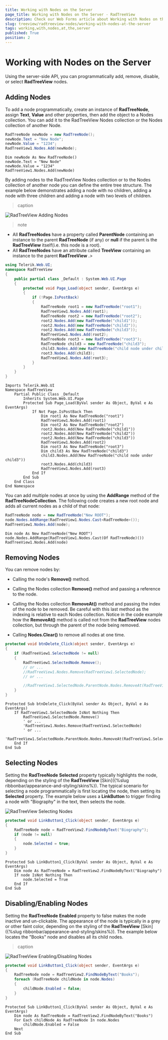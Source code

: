 ```yaml
---
title: Working with Nodes on the Server
page_title: Working with Nodes on the Server - RadTreeView
description: Check our Web Forms article about Working with Nodes on the Server.
slug: treeview/radtreeview-nodes/working-with-nodes-at-the-server
tags: working,with,nodes,at,the,server
published: True
position: 2
---
```


# Working with Nodes on the Server



Using the server-side API, you can programmatically add, remove, disable, or select **RadTreeView** nodes.

## Adding Nodes

To add a node programmatically, create an instance of **RadTreeNode**, assign **Text**, **Value** and other properties, then add the object to a Nodes collection. You can add it to the RadTreeView Nodes collection or the Nodes collection of another Node.



````C#
RadTreeNode newNode = new RadTreeNode();
newNode.Text = "New Node";
newNode.Value = "1234";
RadTreeView1.Nodes.Add(newNode);
````
````VB.NET
Dim newNode As New RadTreeNode()
newNode.Text = "New Node"
newNode.Value = "1234"
RadTreeView1.Nodes.Add(newNode)
````


By adding nodes to the RadTreeView Nodes collection or to the Nodes collection of another node you can define the entire tree structure. The example below demonstrates adding a node with no children, adding a node with three children and adding a node with two levels of children.


>caption 

![RadTreeView Adding Nodes](images/treeview_addingnodes.png)

>note 
* All **RadTreeNodes** have a property called **ParentNode** containing an instance to the parent **RadTreeNode** (if any) or **null** if the parent is the **RadTreeView** itself(i.e. this node is a root).
* All **RadTreeNodes** have an attribute called **TreeView** containing an instance to the parent **RadTreeView** .>




````C#
using Telerik.Web.UI;
namespace RadTreeView
{    
    public partial class _Default : System.Web.UI.Page    
    {        
        protected void Page_Load(object sender, EventArgs e)        
        {            
            if (!Page.IsPostBack)            
            {                
                RadTreeNode root1 = new RadTreeNode("root1");                
                RadTreeView1.Nodes.Add(root1);
                RadTreeNode root2 = new RadTreeNode("root2");
                root2.Nodes.Add(new RadTreeNode("child1"));
                root2.Nodes.Add(new RadTreeNode("child2"));
                root2.Nodes.Add(new RadTreeNode("child3"));
                RadTreeView1.Nodes.Add(root2);
                RadTreeNode root3 = new RadTreeNode("root3");
                RadTreeNode child3 = new RadTreeNode("child3");  
                child3.Nodes.Add(new RadTreeNode("child node under child3"));  
                root3.Nodes.Add(child3);                
                RadTreeView1.Nodes.Add(root3);    
            }     
        } 
    }
}
````
````VB.NET
Imports Telerik.Web.UI
Namespace RadTreeView
    Partial Public Class _Default
        Inherits System.Web.UI.Page
        Protected Sub Page_Load(ByVal sender As Object, ByVal e As EventArgs)
            If Not Page.IsPostBack Then
                Dim root1 As New RadTreeNode("root1")
                RadTreeView1.Nodes.Add(root1)
                Dim root2 As New RadTreeNode("root2")
                root2.Nodes.Add(New RadTreeNode("child1"))
                root2.Nodes.Add(New RadTreeNode("child2"))
                root2.Nodes.Add(New RadTreeNode("child3"))
                RadTreeView1.Nodes.Add(root2)
                Dim root3 As New RadTreeNode("root3")
                Dim child3 As New RadTreeNode("child3")
                child3.Nodes.Add(New RadTreeNode("child node under child3"))
                root3.Nodes.Add(child3)
                RadTreeView1.Nodes.Add(root3)
            End If
        End Sub
    End Class
End Namespace
````




You can add multiple nodes at once by using the **AddRange** method of the **RadTreeNodeCollection**. The following code creates a new root node and adds all current nodes as a child of that node:



````C#
RadTreeNode node = new RadTreeNode("New ROOT");
node.Nodes.AddRange(RadTreeView1.Nodes.Cast<RadTreeNode>());
RadTreeView1.Nodes.Add(node);
````
````VB.NET
Dim node As New RadTreeNode("New ROOT")
node.Nodes.AddRange(RadTreeView1.Nodes.Cast(Of RadTreeNode)())
RadTreeView1.Nodes.Add(node)
````


## Removing Nodes

You can remove nodes by:

* Calling the node's **Remove()** method.

* Calling the Nodes collection **Remove()** method and passing a reference to the node.

* Calling the Nodes collection **RemoveAt()** method and passing the index of the node to be removed. Be careful with this last method as the indexing is relative to each Nodes collection. Notice in the code example how the **RemoveAt()** method is called not from the **RadTreeView** nodes collection, but through the parent of the node being removed.

* Calling **Nodes.Clear()** to remove all nodes at one time.



````C#
protected void btnDelete_Click(object sender, EventArgs e)
{    
    if (RadTreeView1.SelectedNode != null)    
    {        
        RadTreeView1.SelectedNode.Remove();
        // or ...
        //RadTreeView1.Nodes.Remove(RadTreeView1.SelectedNode);
        // or ...               

        //RadTreeView1.SelectedNode.ParentNode.Nodes.RemoveAt(RadTreeView1.SelectedNode.Index);            
    }
}
````
````VB.NET
Protected Sub btnDelete_Click(ByVal sender As Object, ByVal e As EventArgs)
    If RadTreeView1.SelectedNode IsNot Nothing Then
        RadTreeView1.SelectedNode.Remove()
        ' or ...
        'RadTreeView1.Nodes.Remove(RadTreeView1.SelectedNode)
        ' or ...
        'RadTreeView1.SelectedNode.ParentNode.Nodes.RemoveAt(RadTreeView1.SelectedNode.Index)
    End If
End Sub
````


## Selecting Nodes

Setting the **RadTreeNode** **Selected** property typically highlights the node, depending on the styling of the **RadTreeView** [Skin]({%slug ribbonbar/appearance-and-styling/skins%}). The typical scenario for selecting a node programmatically is first locating the node, then setting its **Selected** property. The example below uses a **LinkButton** to trigger finding a node with "Biography" in the text, then selects the node.

![RadTreeView Selecting Nodes](images/treeview_selectingingnodes.png)



````C#
protected void LinkButton1_Click(object sender, EventArgs e)
{    
    RadTreeNode node = RadTreeView2.FindNodeByText("Biography");    
    if (node != null)    
    {       
        node.Selected = true;    
    }
}
````
````VB.NET
Protected Sub LinkButton1_Click(ByVal sender As Object, ByVal e As EventArgs)
    Dim node As RadTreeNode = RadTreeView2.FindNodeByText("Biography")
    If node IsNot Nothing Then
        node.Selected = True
    End If
End Sub	
````


## Disabling/Enabling Nodes

Setting the **RadTreeNode** **Enabled** property to false makes the node inactive and un-clickable. The appearance of the node is typically in a grey or other faint color, depending on the styling of the **RadTreeView** [Skin]({%slug ribbonbar/appearance-and-styling/skins%}). The example below locates the "Books" node and disables all its child nodes.


>caption 

![RadTreeView Enabling/Disabling Nodes](images/treeview_disablingenablingnodes.png)



````C#
protected void LinkButton1_Click(object sender, EventArgs e)
{    
    RadTreeNode node = RadTreeView2.FindNodeByText("Books");    
    foreach (RadTreeNode childNode in node.Nodes)    
    {        
        childNode.Enabled = false;    
    }
}
````
````VB.NET
Protected Sub LinkButton1_Click(ByVal sender As Object, ByVal e As EventArgs)
    Dim node As RadTreeNode = RadTreeView2.FindNodeByText("Books")
    For Each childNode As RadTreeNode In node.Nodes
        childNode.Enabled = False
    Next
End Sub
````


